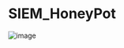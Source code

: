 # SIEM_HoneyPot
![image](https://github.com/BaileyMele/SIEM_HoneyPot/assets/100643495/65b8f9ad-1c49-4d49-b313-5a8e642aff64)
